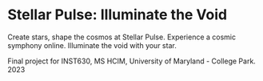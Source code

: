 # Stellar Pulse: Illuminate the Void

Create stars, shape the cosmos at Stellar Pulse. Experience a cosmic symphony online. Illuminate the void with your star.

Final project for INST630, MS HCIM, University of Maryland - College Park. 2023
